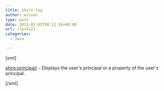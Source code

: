 ```yaml
---
title: shiro tag
author: wiloon
type: post
date: 2013-02-03T08:12:18+00:00
url: /?p=5121
categories:
  - Java

---
```

[xml]

<shiro:principal/> - Displays the user's principal or a property of the user's principal.

[/xml]